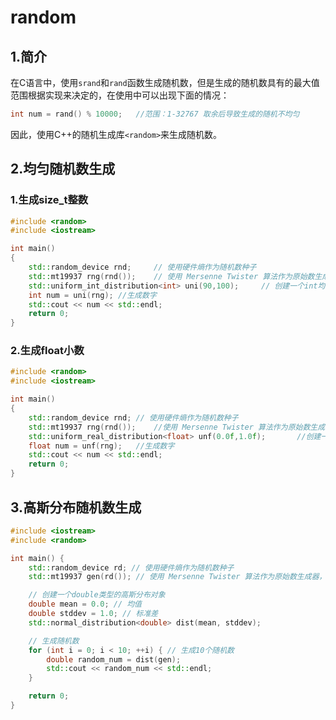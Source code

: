 # random

## 1.简介

​	在C语言中，使用`srand`和`rand`函数生成随机数，但是生成的随机数具有的最大值范围根据实现来决定的，在使用中可以出现下面的情况：

```C
int num = rand() % 10000;	//范围：1-32767 取余后导致生成的随机不均匀
```

​	因此，使用C++的随机生成库`<random>`来生成随机数。

## 2.均匀随机数生成

### 1.生成size_t整数

```C++
#include <random>
#include <iostream>

int main()
{
    std::random_device rnd;		// 使用硬件熵作为随机数种子
    std::mt19937 rng(rnd());	// 使用 Mersenne Twister 算法作为原始数生成器，种子为读取的硬件熵
    std::uniform_int_distribution<int> uni(90,100);		// 创建一个int均匀分布对象，输入上下限
    int num = uni(rng);	//生成数字
    std::cout << num << std::endl;
    return 0;
}
```

### 2.生成float小数

```C++
#include <random>
#include <iostream>

int main()
{
    std::random_device rnd;	// 使用硬件熵作为随机数种子
    std::mt19937 rng(rnd());	//使用 Mersenne Twister 算法作为原始数生成器，种子为读取的硬件熵
    std::uniform_real_distribution<float> unf(0.0f,1.0f);		//创建一个float均匀分布对象，输入上下限
    float num = unf(rng);	//生成数字
    std::cout << num << std::endl;
    return 0;
}
```

## 3.高斯分布随机数生成

```C++
#include <iostream>
#include <random>

int main() {
    std::random_device rd; // 使用硬件熵作为随机数种子
    std::mt19937 gen(rd()); // 使用 Mersenne Twister 算法作为原始数生成器，种子为读取的硬件熵

    // 创建一个double类型的高斯分布对象
    double mean = 0.0; // 均值
    double stddev = 1.0; // 标准差
    std::normal_distribution<double> dist(mean, stddev);

    // 生成随机数
    for (int i = 0; i < 10; ++i) { // 生成10个随机数
        double random_num = dist(gen);
        std::cout << random_num << std::endl;
    }

    return 0;
}

```

